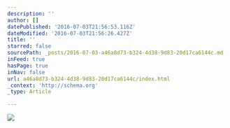```yaml
---
description: ''
author: []
datePublished: '2016-07-03T21:56:53.116Z'
dateModified: '2016-07-03T21:56:26.427Z'
title: ''
starred: false
sourcePath: _posts/2016-07-03-a46a8d73-b324-4d38-9d83-20d17ca6144c.md
inFeed: true
hasPage: true
inNav: false
url: a46a8d73-b324-4d38-9d83-20d17ca6144c/index.html
_context: 'http://schema.org'
_type: Article

---
```

![](https://the-grid-user-content.s3-us-west-2.amazonaws.com/c2b01099-18d7-4682-bf9a-c05542251b53.jpg)
